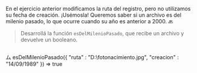 En el ejercicio anterior modificamos la ruta del registro, pero no utilizamos su fecha de creación. ¡Usémosla! Queremos saber si un archivo es del milenio pasado, lo que ocurre cuando su año es anterior a 2000. :back:

> Desarrollá la función `esDelMilenioPasado`, que recibe un archivo y devuelve un booleano.

> ```javascript
ム esDelMilenioPasado({ "ruta" : "D:\fotonacimiento.jpg", "creacion" : "14/09/1989" })
=> true
```
